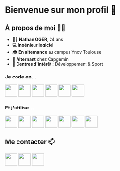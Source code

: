 # Bienvenue sur mon profil 👋

## À propos de moi 🧑‍💻

- 👨‍💼 **Nathan OGER**, 24 ans
- 💻 **Ingénieur logiciel** 
- 🎓 **En alternance** au campus Ynov Toulouse
- 🏢 **Alternant** chez Capgemini
- 🎯 **Centres d'intérêt** : Développement & Sport

### Je code en...

<img src="https://cdn.jsdelivr.net/gh/devicons/devicon/icons/typescript/typescript-original.svg" width="40" />
<img src="https://cdn.jsdelivr.net/gh/devicons/devicon/icons/nodejs/nodejs-original.svg" width="40" />
<img src="https://cdn.jsdelivr.net/gh/devicons/devicon/icons/react/react-original.svg" width="40" />
<img src="https://cdn.jsdelivr.net/gh/devicons/devicon/icons/jest/jest-plain.svg" width="40" />
<img src="https://cdn.jsdelivr.net/gh/devicons/devicon/icons/bash/bash-original.svg" width="40" />
<img src="https://cdn.jsdelivr.net/gh/devicons/devicon/icons/docker/docker-original.svg" width="40" />

### Et j'utilise...

<img src="https://cdn.jsdelivr.net/gh/devicons/devicon/icons/webstorm/webstorm-original.svg" width="40" />
<img src="https://cdn.jsdelivr.net/gh/devicons/devicon/icons/github/github-original.svg" width="40" />
<img src="https://cdn.jsdelivr.net/gh/devicons/devicon/icons/linux/linux-original.svg" width="40" />
<img src="https://cdn.jsdelivr.net/gh/devicons/devicon/icons/mongodb/mongodb-original.svg" width="40" />
<img src="https://cdn.jsdelivr.net/gh/devicons/devicon/icons/mysql/mysql-original.svg" width="40" />
<img src="https://cdn.jsdelivr.net/gh/devicons/devicon/icons/nginx/nginx-original.svg" width="40" />
<img src="https://cdn.jsdelivr.net/gh/devicons/devicon/icons/postgresql/postgresql-original.svg" width="40" />

## Me contacter 📫

<a href="mailto:github.sultry568@passmail.net" target="_blank">
  <img src="https://raw.githubusercontent.com/maurodesouza/profile-readme-generator/master/src/assets/icons/social/gmail/default.svg" width="40" />
</a>
<a href="https://www.linkedin.com/in/nathan-oger/" target="_blank">
  <img src="https://raw.githubusercontent.com/maurodesouza/profile-readme-generator/master/src/assets/icons/social/linkedin/default.svg" width="40" />
</a>
<a href="https://discord.com/users/miniluchi" target="_blank">
  <img src="https://raw.githubusercontent.com/maurodesouza/profile-readme-generator/master/src/assets/icons/social/discord/default.svg" width="40" />
</a>
